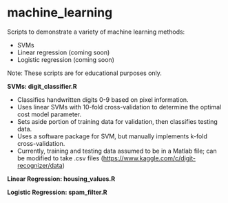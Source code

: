 # machine_learning
Scripts to demonstrate a variety of machine learning methods:
  - SVMs
  - Linear regression (coming soon)
  - Logistic regression (coming soon)

Note:  These scripts are for educational purposes only.

**SVMs:  digit_classifier.R**

- Classifies handwritten digits 0-9 based on pixel information.
- Uses linear SVMs with 10-fold cross-validation to determine the optimal cost model parameter. 
- Sets aside portion of training data for validation, then classifies testing data.
- Uses a software package for SVM, but manually implements k-fold cross-validation.
- Currently, training and testing data assumed to be in a Matlab file; can be modified to take .csv files (https://www.kaggle.com/c/digit-recognizer/data)

**Linear Regression: housing_values.R**



**Logistic Regression: spam_filter.R**
